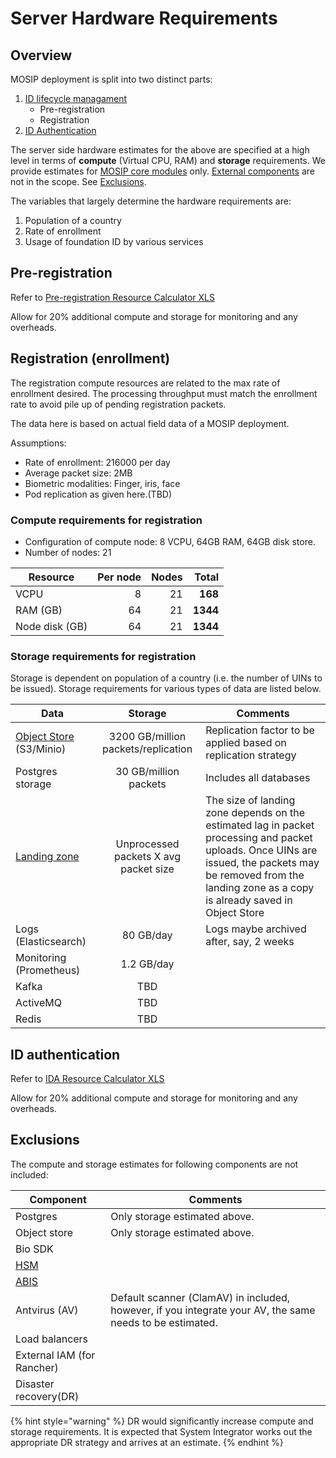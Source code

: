# Server Hardware Requirements

## Overview

MOSIP deployment is split into two distinct parts:

1. [ID lifecycle managament](id-lifecycle-management.md)
   * Pre-registration
   * Registration
2. [ID Authentication](id-authentication.md)

The server side hardware estimates for the above are specified at a high level in terms of **compute** (Virtual CPU, RAM) and **storage** requirements. We provide estimates for [MOSIP core modules](https://github.com/mosip/mosip-infra/tree/release-1.2.0/deployment/v3/mosip) only. [External components](https://github.com/mosip/mosip-infra/tree/release-1.2.0/deployment/v3/external) are not in the scope. See [Exclusions](server-hardware-requirements.md#exclusions).

The variables that largely determine the hardware requirements are:

1. Population of a country
2. Rate of enrollment
3. Usage of foundation ID by various services

## Pre-registration

Refer to [Pre-registration Resource Calculator XLS](\_files/pre-reg-resource-calculator.xls)

Allow for 20% additional compute and storage for monitoring and any overheads.

## Registration (enrollment)

The registration compute resources are related to the max rate of enrollment desired. The processing throughput must match the enrollment rate to avoid pile up of pending registration packets.

The data here is based on actual field data of a MOSIP deployment.

Assumptions:

* Rate of enrollment: 216000 per day
* Average packet size: 2MB
* Biometric modalities: Finger, iris, face
* Pod replication as given here.(TBD)

### Compute requirements for registration

* Configuration of compute node: 8 VCPU, 64GB RAM, 64GB disk store.
* Number of nodes: 21

| Resource       | Per node | Nodes |    Total |
| -------------- | -------: | ----: | -------: |
| VCPU           |        8 |    21 |  **168** |
| RAM (GB)       |       64 |    21 | **1344** |
| Node disk (GB) |       64 |    21 | **1344** |

### Storage requirements for registration

Storage is dependent on population of a country (i.e. the number of UINs to be issued). Storage requirements for various types of data are listed below.

| Data                                                                                                                                                                     |                Storage                | Comments                                                                                                                                                                                                         |
| ------------------------------------------------------------------------------------------------------------------------------------------------------------------------ | :-----------------------------------: | ---------------------------------------------------------------------------------------------------------------------------------------------------------------------------------------------------------------- |
| [Object Store](broken-reference/) (S3/Minio)                                                                                                                             |  3200 GB/million packets/replication  | Replication factor to be applied based on replication strategy                                                                                                                                                   |
| Postgres storage                                                                                                                                                         |         30 GB/million packets         | Includes all databases                                                                                                                                                                                           |
| [Landing zone](https://github.com/mosip/registration/blob/release-1.2.0/registration-processor/init/registration-processor-packet-receiver-stage/README.md#landing-zone) | Unprocessed packets X avg packet size | The size of landing zone depends on the estimated lag in packet processing and packet uploads. Once UINs are issued, the packets may be removed from the landing zone as a copy is already saved in Object Store |
| Logs (Elasticsearch)                                                                                                                                                     |               80 GB/day               | Logs maybe archived after, say, 2 weeks                                                                                                                                                                          |
| Monitoring (Prometheus)                                                                                                                                                  |               1.2 GB/day              |                                                                                                                                                                                                                  |
| Kafka                                                                                                                                                                    |                  TBD                  |                                                                                                                                                                                                                  |
| ActiveMQ                                                                                                                                                                 |                  TBD                  |                                                                                                                                                                                                                  |
| Redis                                                                                                                                                                    |                  TBD                  |                                                                                                                                                                                                                  |

## ID authentication

Refer to [IDA Resource Calculator XLS](\_files/ida-resource-calculator.xlsx)

Allow for 20% additional compute and storage for monitoring and any overheads.

## Exclusions

The compute and storage estimates for following components are not included:

| Component                  | Comments                                                                                                 |
| -------------------------- | -------------------------------------------------------------------------------------------------------- |
| Postgres                   | Only storage estimated above.                                                                            |
| Object store               | Only storage estimated above.                                                                            |
| Bio SDK                    |                                                                                                          |
| [HSM](hsm.md)              |                                                                                                          |
| [ABIS](abis.md)            |                                                                                                          |
| Antvirus (AV)              | Default scanner (ClamAV) in included, however, if you integrate your AV, the same needs to be estimated. |
| Load balancers             |                                                                                                          |
| External IAM (for Rancher) |                                                                                                          |
| Disaster recovery(DR)      |                                                                                                          |

{% hint style="warning" %}
DR would significantly increase compute and storage requirements. It is expected that System Integrator works out the appropriate DR strategy and arrives at an estimate.
{% endhint %}
